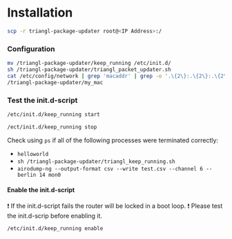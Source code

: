 # Installation

```bash
scp -r triangl-package-updater root@<IP Address>:/
```

### Configuration

```bash
mv /triangl-package-updater/keep_running /etc/init.d/
sh /triangl-package-updater/triangl_packet_updater.sh
cat /etc/config/network | grep 'macaddr' | grep -o '.\{2\}:.\{2\}:.\{2\}:.\{2\}:.\{2\}:.\{2\}' | tr [a-z] [A-Z] >\
/triangl-package-updater/my_mac
```

### Test the init.d-script


```bash
/etc/init.d/keep_running start
```

```bash
/ect/init.d/keep_running stop
```

Check using `ps` if all of the following processes were terminated correctly:
- `helloworld`
- `sh /triangl-package-updater/triangl_keep_running.sh`
- `airodump-ng --output-format csv --write test.csv --channel 6 --berlin 14 mon0`

#### Enable the init.d-script

:heavy_exclamation_mark: If the init.d-script fails the router will be locked in a boot loop. :heavy_exclamation_mark:
Please test the init.d-scrip before enabling it.

```bash
/etc/init.d/keep_running enable
```
